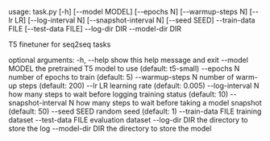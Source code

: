 usage: task.py [-h] [--model MODEL] [--epochs N] [--warmup-steps N] [--lr LR]
               [--log-interval N] [--snapshot-interval N] [--seed SEED]
               --train-data FILE [--test-data FILE] --log-dir DIR --model-dir DIR

T5 finetuner for seq2seq tasks

optional arguments:
  -h, --help            show this help message and exit
  --model MODEL         the pretrained T5 model to use (default: t5-small)
  --epochs N            number of epochs to train (default: 5)
  --warmup-steps N      number of warm-up steps (default: 200)
  --lr LR               learning rate (default: 0.005)
  --log-interval N      how many steps to wait before logging training status (default: 10)
  --snapshot-interval N
                        how many steps to wait before taking a model snapshot (default: 50)
  --seed SEED           random seed (default: 1)
  --train-data FILE     training dataset
  --test-data FILE      evaluation dataset
  --log-dir DIR         the directory to store the log
  --model-dir DIR       the directory to store the model
